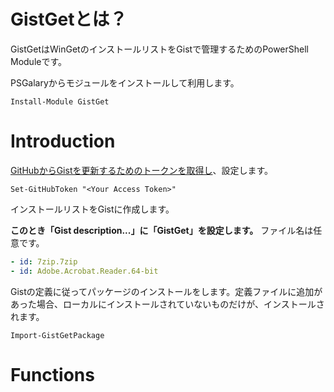 # GistGetとは？

GistGetはWinGetのインストールリストをGistで管理するためのPowerShell Moduleです。

PSGalaryからモジュールをインストールして利用します。

```pwsh
Install-Module GistGet
```

# Introduction

[GitHubからGistを更新するためのトークンを取得し](docs/ja-jp/Set-GitHubToken.md)、設定します。

```pwsh
Set-GitHubToken "<Your Access Token>"
```

インストールリストをGistに作成します。 

**このとき「Gist description...」に「GistGet」を設定します。** ファイル名は任意です。

```yaml
- id: 7zip.7zip
- id: Adobe.Acrobat.Reader.64-bit
```

Gistの定義に従ってパッケージのインストールをします。定義ファイルに追加があった場合、ローカルにインストールされていないものだけが、インストールされます。

```pwsh
Import-GistGetPackage
```

# Functions
